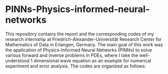 # PINNs-Physics-informed-neural-networks

This repository contains the report and the corresponding codes of my research internship at Friedrich-Alexander-Universität Research Center for Mathematics of Data in Erlangen, Germany. The main goal of this work was the application of Physics-Informed Neural Networks (PINNs) to solve various forward and inverse problems in PDEs, where I take the well-understood 1 dimensional wave equation as an example for numerical experiment and error analysis. The codes are organized as follows: 
